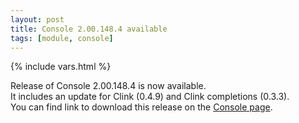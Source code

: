 ```yaml
---
layout: post
title: Console 2.00.148.4 available
tags: [module, console]
---
```

{% include vars.html %}

Release of Console 2.00.148.4 is now available.<br />
It includes an update for Clink (0.4.9) and Clink completions (0.3.3).<br />
You can find link to download this release on the [Console page](/modules/console).